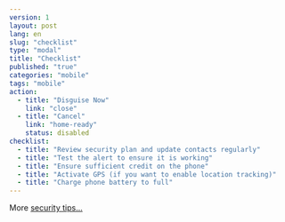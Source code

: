 ```yaml
---
version: 1
layout: post
lang: en
slug: "checklist"
type: "modal"
title: "Checklist"
published: "true"
categories: "mobile"
tags: "mobile"
action:
  - title: "Disguise Now"
    link: "close"
  - title: "Cancel"
    link: "home-ready"
    status: disabled
checklist:
  - title: "Review security plan and update contacts regularly"
  - title: "Test the alert to ensure it is working"
  - title: "Ensure sufficient credit on the phone"
  - title: "Activate GPS (if you want to enable location tracking)"
  - title: "Charge phone battery to full"
---
```


More [security tips...](#help-charge)
